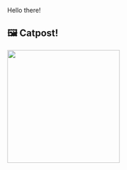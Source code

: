 Hello there!



## 🖼️ Catpost!

<sub>
    <img src="https://cdn2.thecatapi.com/images/2kl.jpg" height="256">
</sub>

